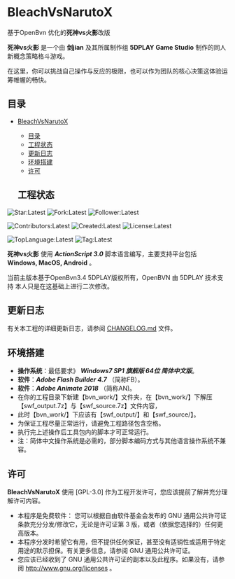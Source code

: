 # BleachVsNarutoX

基于OpenBvn 优化的**死神vs火影**改版
 
**死神vs火影** 是一个由 **剑jian** 及其所属制作组 **5DPLAY Game Studio** 制作的同人新概念策略格斗游戏。

在这里，你可以挑战自己操作与反应的极限，也可以作为团队的核心决策这体验运筹帷幄的畅快。

## 目录

- [BleachVsNarutoX](#BleachVsNarutoX)
  - [目录](#目录)
  - [工程状态](#工程状态)
  - [更新日志](#更新日志)
  - [环境搭建](#环境搭建)
  - [许可](#许可)
  
  ## 工程状态

![Star:Latest](https://img.shields.io/github/stars/ziaho13131/BleachVsNarutoX)
![Fork:Latest](https://img.shields.io/github/forks/ziaho13131/BleachVsNarutoX)
![Follower:Latest](https://img.shields.io/github/followers/ziaho13131)

![Contributors:Latest](https://img.shields.io/github/contributors/ziaho13131/BleachVsNarutoX)
![Created:Latest](https://img.shields.io/github/created-at/ziaho13131/BleachVsNarutoX)
![License:Latest](https://img.shields.io/github/license/ziaho13131/BleachVsNarutoX)

![TopLanguage:Latest](https://img.shields.io/github/languages/top/ziaho13131/BleachVsNarutoX)
![Tag:Latest](https://img.shields.io/github/v/tag/5DPLAY-Game-Studio/ziaho13131/BleachVsNarutoX)

**死神vs火影** 使用 ***ActionScript 3.0*** 脚本语言编写，主要支持平台包括 **Windows, MacOS, Android** 。

当前主版本基于OpenBvn3.4 5DPLAY版权所有，OpenBVN 由 5DPLAY 技术支持 本人只是在这基础上进行二次修改。

## 更新日志

有关本工程的详细更新日志，请参阅 [CHANGELOG.md](CHANGELOG.md) 文件。

## 环境搭建

- **操作系统**：最低要求》 ***Windows7 SP1 旗舰版 64位 简体中文版***。
- **软件**：***Adobe Flash Builder 4.7*** （简称FB）。
- **软件**：***Adobe Animate 2018*** （简称AN)。
- 在你的工程目录下新建【bvn_work/】文件夹，在【bvn_work/】下解压【swf_output.7z】与【swf_source.7z】文件内容，
- 此时【bvn_work/】下应该有【swf_output/】和【swf_source/】。
- 为保证工程尽量正常运行，请避免工程路径包含空格。
- 执行完上述操作后工具包内的脚本才可正常运行。
- 注：简体中文操作系统是必需的，部分脚本编码方式与其他语言操作系统不兼容。

## 许可

**BleachVsNarutoX** 使用 [GPL-3.0] 作为工程开发许可，您应该提前了解并充分理解许可内容。

- 本程序是免费软件： 您可以根据自由软件基金会发布的 GNU 通用公共许可证条款充分分发/修改它，无论是许可证第 3 版，或者（依据您选择的）任何更高版本。
- 本程序分发时希望它有用，但不提供任何保证，甚至没有适销性或适用于特定用途的默示担保。有关更多信息，请参阅 GNU 通用公共许可证。
- 您应该已经收到了 GNU 通用公共许可证的副本以及此程序。如果没有，请参阅 <http://www.gnu.org/licenses> 。
